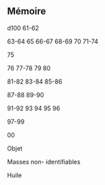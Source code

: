 ## Mémoire


d100
61-62

63-64
65
66-67
68-69
70
71-74

75

76
77-78
79
80

81-82
83-84
85-86

87-88
89-90

91-92
93
94
95
96

97-99

00

Objet

Masses non-
identifiables

Huile
